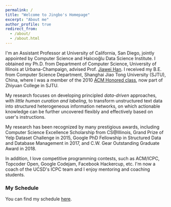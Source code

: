```yaml
---
permalink: /
title: "Welcome to Jingbo's Homepage"
excerpt: "About me"
author_profile: true
redirect_from: 
  - /about/
  - /about.html
---
```



I'm an Assistant Professor at University of California, San Diego, jointly appointed by Computer Science and Halıcıoğlu Data Science Institute. I obtained my Ph.D. from Department of Computer Science, University of Illinois at Urbana-Champaign, advised Prof. [Jiawei Han](http://hanj.cs.illinois.edu/). I received my B.E. from Computer Science Department, Shanghai Jiao Tong University (SJTU), China, where I was a member of the 2010 [ACM Honored class](http://acm.sjtu.edu.cn/), now part of Zhiyuan College in SJTU. 

My research focuses on developing principled *data-driven* approaches, with *little human curation and labeling*, to transform unstructured text data into structured heterogeneous information networks, on which actionable knowledge can be further uncovered flexibly and effectively based on user's instructions.

My research has been recognized by many prestigious awards, including Computer Science Excellence Scholarship from CS@Illinois, Grand Prize of Yelp Dataset Challenge in 2015, Google PhD Fellowship in Structured Data and Database Management in 2017, and C.W. Gear Outstanding Graduate Award in 2018.

In addition, I love competitive programming contests, such as ACM/ICPC, Topcoder Open, Google Codejam, Facebook Hackercup, etc. I'm now a coach of the UCSD's ICPC team and I enjoy mentoring and coaching students.


### My Schedule

You can find my schedule [here](https://calendar.google.com/calendar/embed?src=5k0ift9l47qhd7l06ugfegc4f0%40group.calendar.google.com&ctz=America%2FLos_Angeles).